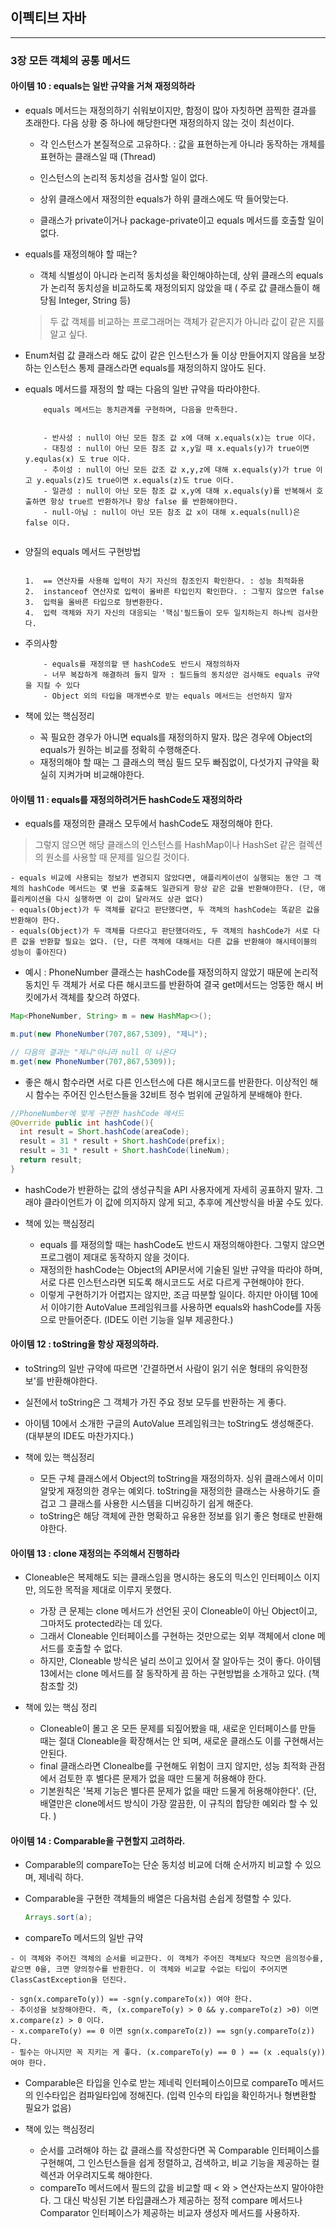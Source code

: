 이펙티브 자바
-------------

---

### 3장 모든 객체의 공통 메서드

#### 아이템 10 : equals는 일반 규약을 거쳐 재정의하라

-	equals 메서드는 재정의하기 쉬워보이지만, 함정이 많아 자칫하면 끔찍한 결과를 초래한다. 다음 상황 중 하나에 해당한다면 재정의하지 않는 것이 최선이다.

	-	각 인스턴스가 본질적으로 고유하다. : 값을 표현하는게 아니라 동작하는 개체를 표현하는 클래스일 때 (Thread)

	-	인스턴스의 논리적 동치성을 검사할 일이 없다.

	-	상위 클래스에서 재정의한 equals가 하위 클래스에도 딱 들어맞는다.

	-	클래스가 private이거나 package-private이고 equals 메서드를 호출할 일이 없다.

-	equals를 재정의해야 할 때는?

	-	객체 식별성이 아니라 논리적 동치성을 확인해야하는데, 상위 클래스의 equals가 논리적 동치성을 비교하도록 재정의되지 않았을 때 ( 주로 값 클래스들이 해당됨 Integer, String 등)

	> 두 값 객체를 비교하는 프로그래머는 객체가 같은지가 아니라 값이 같은 지를 알고 싶다.

-	Enum처럼 값 클래스라 해도 값이 같은 인스턴스가 둘 이상 만들어지지 않음을 보장하는 인스턴스 통제 클래스라면 equals를 재정의하지 않아도 된다.

-	equals 메서드를 재정의 할 때는 다음의 일반 규약을 따라야한다.

	```
	    equals 메서드는 동치관계를 구현하며, 다음을 만족한다.


	    - 반사성 : null이 아닌 모든 참조 값 x에 대해 x.equals(x)는 true 이다.
	    - 대칭성 : null이 아닌 모든 참조 값 x,y일 때 x.equals(y)가 true이면 y.equlas(x) 도 true 이다.
	    - 추이성 : null이 아닌 모든 값조 값 x,y,z에 대해 x.equals(y)가 true 이고 y.equals(z)도 true이면 x.equals(z)도 true 이다.
	    - 일관성 : null이 아닌 모든 참조 값 x,y에 대해 x.equals(y)를 반복해서 호출하면 항상 true르 반환하거나 항상 false 를 반환해야한다.
	    - null-아님 : null이 아닌 모든 참조 값 x이 대해 x.equals(null)은 false 이다.


	```

-	양질의 equals 메서드 구현방법

	~~~

	1.	== 연산자를 사용해 입력이 자기 자신의 참조인지 확인한다. : 성능 최적화용
	2.	instanceof 연산자로 입력이 올바른 타입인지 확인한다. : 그렇지 않으면 false
	3.	입력을 올바른 타입으로 형변환한다.
	4.	입력 객체와 자기 자신의 대응되는 '핵심'필드들이 모두 일치하는지 하나씩 검사한다.

	~~~

-	주의사항

	```
	    - equals를 재정의할 땐 hashCode도 반드시 재정의하자
	    - 너무 복잡하게 해결하려 들지 말자 : 필드들의 동치성만 검사해도 equals 규약을 지킬 수 있다
	    - Object 외의 타입을 매개변수로 받는 equals 메서드는 선언하지 말자
	```

-	책에 있는 핵심정리

	-	꼭 필요한 경우가 아니면 equals를 재정의하지 말자. 많은 경우에 Object의 equals가 원하는 비교를 정확히 수행해준다.
	-	재정의해야 할 때는 그 클래스의 핵심 필드 모두 빠짐없이, 다섯가지 규약을 확실히 지켜가며 비교해야한다.

#### 아이템 11 : equals를 재정의하려거든 hashCode도 재정의하라

-	equals를 재정의한 클래스 모두에서 hashCode도 재정의해야 한다.

> 그렇지 않으면 해당 클래스의 인스턴스를 HashMap이나 HashSet 같은 컬렉션의 원소를 사용할 때 문제를 일으킬 것이다.

```
- equals 비교에 사용되는 정보가 변경되지 않았다면, 애플리케이션이 실행되는 동안 그 객체의 hashCode 메서드는 몇 번을 호출해도 일관되게 항상 같은 값을 반환해야한다. (단, 애플리케이션을 다시 실행하면 이 값이 달라져도 상관 없다)
- equals(Object)가 두 객체를 같다고 판단했다면, 두 객체의 hashCode는 똑같은 값을 반환해야 한다.
- equals(Object)가 두 객체를 다르다고 판단했더라도, 두 객체의 hashCode가 서로 다른 값을 반환할 필요는 없다. (단, 다른 객체에 대해서는 다른 값을 반환해야 해시테이블의 성능이 좋아진다)
```

-	예시 : PhoneNumber 클래스는 hashCode를 재정의하지 않았기 때문에 논리적 동치인 두 객체가 서로 다른 해시코드를 반환하여 결국 get메서드는 엉뚱한 해시 버킷에가서 객체를 찾으려 하였다.

```java
Map<PhoneNumber, String> m = new HashMap<>();

m.put(new PhoneNumber(707,867,5309), "제니");

// 다음의 결과는 "제니"아니라 null 이 나온다
m.get(new PhoneNumber(707,867,5309));


```

-	좋은 해시 함수라면 서로 다른 인스턴스에 다른 해시코드를 반환한다. 이상적인 해시 함수는 주어진 인스턴스들을 32비트 정수 범위에 균일하게 분배해야 한다.

```java
//PhoneNumber에 맞게 구현한 hashCode 메서드
@Override public int hashCode(){
  int result = Short.hashCode(areaCode);
  result = 31 * result + Short.hashCode(prefix);
  result = 31 * result + Short.hashCode(lineNum);
  return result;
}

```

-	hashCode가 반환하는 값의 생성규칙을 API 사용자에게 자세히 공표하지 말자. 그래야 클라이언트가 이 값에 의지하지 않게 되고, 추후에 계산방식을 바꿀 수도 있다.

-	책에 있는 핵심정리

	-	equals 를 재정의할 때는 hashCode도 반드시 재정의해야한다. 그렇지 않으면 프로그램이 제대로 동작하지 않을 것이다.
	-	재정의한 hashCode는 Object의 API문서에 기술된 일반 규약을 따라야 하며, 서로 다른 인스턴스라면 되도록 해시코드도 서로 다르게 구현해야야 한다.
	-	이렇게 구현하기가 어렵지는 않지만, 조금 따분할 일이다. 하지만 아이템 10에서 이야기한 AutoValue 프레임워크를 사용하면 equals와 hashCode를 자동으로 만들어준다. (IDE도 이런 기능을 일부 제공한다.)

#### 아이템 12 : toString을 항상 재정의하라.

-	toString의 일반 규약에 따르면 '간결하면서 사람이 읽기 쉬운 형태의 유익한정보'를 반환해야한다.

-	실전에서 toString은 그 객체가 가진 주요 정보 모두를 반환하는 게 좋다.

-	아이템 10에서 소개한 구글의 AutoValue 프레임워크는 toString도 생성해준다. (대부분의 IDE도 마찬가지다.)

-	책에 있는 핵심정리

	-	모든 구체 클래스에서 Object의 toString을 재정의하자. 싱위 클래스에서 이미 알맞게 재정의한 경우는 예외다. toString을 재정의한 클래스는 사용하기도 즐겁고 그 클래스를 사용한 시스템을 디버깅하기 쉽게 해준다.
	-	toString은 해당 객체에 관한 명확하고 유용한 정보를 읽기 좋은 형태로 반환해야한다.

#### 아이템 13 : clone 재정의는 주의해서 진행하라

-	Cloneable은 복제해도 되는 클래스임을 명시하는 용도의 믹스인 인터페이스 이지만, 의도한 목적을 제대로 이루지 못했다.

	-	가장 큰 문제는 clone 메서드가 선언된 곳이 Cloneable이 아닌 Object이고, 그마저도 protected라는 데 있다.
	-	그래서 Cloneable 인터페이스를 구현하는 것만으로는 외부 객체에서 clone 메서드를 호출할 수 없다.
	-	하지만, Cloneable 방식은 널리 쓰이고 있어서 잘 알아두는 것이 좋다. 아이템 13에서는 clone 메서드를 잘 동작하게 끔 하는 구현방법을 소개하고 있다. (책 참조할 것)

-	책에 있는 핵심 정리

	-	Cloneable이 몰고 온 모든 문제를 되짚어봤을 때, 새로운 인터페이스를 만들 때는 절대 Cloneable을 확장해서는 안 되며, 새로운 클래스도 이를 구현해서는 안된다.
	-	final 클래스라면 Clonealbe를 구현해도 위험이 크지 않지만, 성능 최적화 관점에서 검토한 후 별다른 문제가 없을 때만 드물게 허용해야 한다.
	-	기본원칙은 '복제 기능은 별다른 문제가 없을 때만 드물게 허용해야한다'. (단, 배열만은 clone메서드 방식이 가장 깔끔한, 이 규칙의 합당한 예외라 할 수 있다. )

#### 아이템 14 : Comparable을 구현할지 고려하라.

-	Comparable의 compareTo는 단순 동치성 비교에 더해 순서까지 비교할 수 있으며, 제네릭 하다.

-	Comparable을 구현한 객체들의 배열은 다음처럼 손쉽게 정렬할 수 있다.

	```java
	Arrays.sort(a);
	```

-	compareTo 메서드의 일반 규약

```
- 이 객체와 주어진 객체의 순서를 비교한다. 이 객체가 주어진 객체보다 작으면 음의정수를, 같으면 0을, 크면 양의정수를 반환한다. 이 객체와 비교할 수없는 타입이 주어지면 ClassCastException을 던진다.

- sgn(x.compareTo(y)) == -sgn(y.compareTo(x)) 여야 한다.
- 추이성을 보장해야한다. 즉, (x.compareTo(y) > 0 && y.compareTo(z) >0) 이면 x.compare(z) > 0 이다.
- x.compareTo(y) == 0 이면 sgn(x.compareTo(z)) == sgn(y.compareTo(z)) 다.
- 필수는 아니지만 꼭 지키는 게 좋다. (x.compareTo(y) == 0 ) == (x .equals(y)) 여야 한다.
```

-	Comparable은 타입을 인수로 받는 제네릭 인터페이스이므로 compareTo 메서드의 인수타입은 컴파일타입에 정해진다. (입력 인수의 타입을 확인하거나 형변환할 필요가 없음)

-	책에 있는 핵심정리

	-	순서를 고려해야 하는 값 클래스를 작성한다면 꼭 Comparable 인터페이스를 구현해여, 그 인스턴스들을 쉽게 정렬하고, 검색하고, 비교 기능을 제공하는 컬렉션과 어우려지도록 해야한다.
	-	compareTo 메서드에서 필드의 값을 비교할 때 < 와 > 연산자는쓰지 말아야한다. 그 대신 박싱된 기본 타입클래스가 제공하는 정적 compare 메서드나 Comparator 인터페이스가 제공하는 비교자 생성자 메서드를 사용하자.
